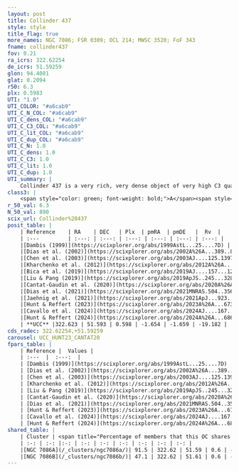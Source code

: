 ```yaml
---
layout: post
title: Collinder 437
style: style
title_flag: true
more_names: NGC 7086; FSR 0309; OCL 214; MWSC 3520; FoF 343
fname: collinder437
fov: 0.21
ra_icrs: 322.62254
de_icrs: 51.59259
glon: 94.4081
glat: 0.2094
r50: 6.3
plx: 0.5983
UTI: "1.0"
UTI_COLOR: "#a6cab9"
UTI_C_N_COL: "#a6cab9"
UTI_C_dens_COL: "#a6cab9"
UTI_C_C3_COL: "#a6cab9"
UTI_C_lit_COL: "#a6cab9"
UTI_C_dup_COL: "#a6cab9"
UTI_C_N: 1.0
UTI_C_dens: 1.0
UTI_C_C3: 1.0
UTI_C_lit: 1.0
UTI_C_dup: 1.0
UTI_summary: |
    Collinder 437 is a very rich, very dense object of very high C3 quality. It is very well-studied in the literature. This object shares a large percentage of members with 2 later reported entries.
class3: |
    <span style="color: green; font-weight: bold;">A</span><span style="color: green; font-weight: bold;">A</span>
r_50_val: 6.3
N_50_val: 890
scix_url: Collinder%20437
posit_table: |
    | Reference    | RA    | DEC   | Plx  | pmRA  | pmDE   |  Rv  |
    | :---         | :---: | :---: | :---: | :---: | :---: | :---: |
    |[Dambis (1999)](https://scixplorer.org/abs/1999AstL...25....7D) | 322.612 | 51.6 | -- | -- | -- | -- |
    |[Dias et al. (2002)](https://scixplorer.org/abs/2002A%26A...389..871D) | 322.613 | 51.6 | -- | 0.98 | 0.22 | -18.95 |
    |[Chen et al. (2003)](https://scixplorer.org/abs/2003AJ....125.1397C) | 322.627 | 51.581 | -- | 0.98 | 0.22 | -5.6 |
    |[Kharchenko et al. (2012)](https://scixplorer.org/abs/2012A%26A...543A.156K) | 322.613 | 51.608 | -- | -3.2 | 2.04 | -- |
    |[Bica et al. (2019)](https://scixplorer.org/abs/2019AJ....157...12B) | 322.627 | 51.581 | -- | -- | -- | -- |
    |[Liu & Pang (2019)](https://scixplorer.org/abs/2019ApJS..245...32L) | 322.623 | 51.588 | 0.587 | -1.649 | -1.642 | -- |
    |[Cantat-Gaudin et al. (2020)](https://scixplorer.org/abs/2020A%26A...640A...1C) | 322.624 | 51.593 | 0.59 | -1.656 | -1.629 | -- |
    |[Dias et al. (2021)](https://scixplorer.org/abs/2021MNRAS.504..356D) | 322.624 | 51.589 | 0.586 | -1.644 | -1.626 | -17.964 |
    |[Jaehnig et al. (2021)](https://scixplorer.org/abs/2021ApJ...923..129J) | 322.626 | 51.599 | 0.621 | -1.655 | -1.623 | -- |
    |[Hunt & Reffert (2023)](https://scixplorer.org/abs/2023A%26A...673A.114H) | 322.628 | 51.595 | 0.6 | -1.652 | -1.664 | -16.098 |
    |[Cavallo et al. (2024)](https://scixplorer.org/abs/2024AJ....167...12C) | 322.629 | 51.586 | 0.6 | -- | -- | -- |
    |[Hunt & Reffert (2024)](https://scixplorer.org/abs/2024A%26A...686A..42H) | 322.628 | 51.595 | 0.6 | -1.652 | -1.664 | -16.098 |
    | **UCC** |322.623 | 51.593 | 0.598 | -1.654 | -1.659 | -19.182 | 
cds_radec: 322.62254,+51.59259
carousel: UCC_HUNT23_CANTAT20
fpars_table: |
    | Reference |  Values |
    | :---  |  :---:  |
    | [Dambis (1999)](https://scixplorer.org/abs/1999AstL...25....7D) | `E_B-V_=0.881, DM0=9.87, log_age_=7.9` |
    | [Dias et al. (2002)](https://scixplorer.org/abs/2002A%26A...389..871D) | `E(B-V)=0.807, Dist=1298.0, Age=8.142` |
    | [Chen et al. (2003)](https://scixplorer.org/abs/2003AJ....125.1397C) | `HDis=1298, Age=0.13` |
    | [Kharchenko et al. (2012)](https://scixplorer.org/abs/2012A%26A...543A.156K) | `e_bv=0.77, distance=1600, log_age=8.065` |
    | [Liu & Pang (2019)](https://scixplorer.org/abs/2019ApJS..245...32L) | `Age=0.234, Z=-1.25` |
    | [Cantat-Gaudin et al. (2020)](https://scixplorer.org/abs/2020A%26A...640A...1C) | `AVNN=1.81, DMNN=11.12, AgeNN=8.29` |
    | [Dias et al. (2021)](https://scixplorer.org/abs/2021MNRAS.504..356D) | `Av=2.098, Dist=1594, logage=7.98, [Fe/H]=0.174` |
    | [Hunt & Reffert (2023)](https://scixplorer.org/abs/2023A%26A...673A.114H) | `AV50=2.218, diffAV50=2.43, MOD50=10.99, logAge50=7.993` |
    | [Cavallo et al. (2024)](https://scixplorer.org/abs/2024AJ....167...12C) | `AV50=2.3, dMod50=11.33, logAge50=8.19, [Fe/H]50=0.49` |
    | [Hunt & Reffert (2024)](https://scixplorer.org/abs/2024A%26A...686A..42H) | `MassJ=4293.09` |
shared_table: |
    | Cluster | <span title="Percentage of members that this OC shares with the ones listed">%</span>   | RA   | DEC   | Plx   | pmRA  | pmDE  | Rv | UTI |
    | :-: | :-: |:-: | :-: | :-: | :-: | :-: | :-: | :-: |
    |[NGC 7086A](/_clusters/ngc7086a/)| 91.5 | 322.62 | 51.59 | 0.6 | -1.66 | -1.66 | -19.18 |0.05 |
    |[NGC 7086B](/_clusters/ngc7086b/)| 47.1 | 322.62 | 51.61 | 0.6 | -1.64 | -1.66 | -19.19 |0.0 |
---
```

